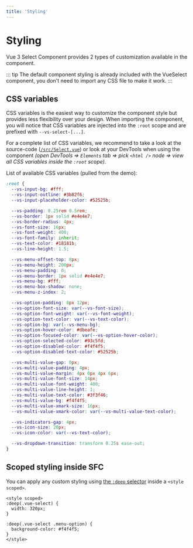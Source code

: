 ```yaml
---
title: 'Styling'
---
```


# Styling

Vue 3 Select Component provides 2 types of customization available in the component.

::: tip
The default component styling is already included with the VueSelect component, you don't need to import any CSS file to make it work.
:::

## CSS variables

CSS variables is the easiest way to customize the component style but provides less flexibility over your design. When importing the component, you will notice that CSS variables are injected into the `:root` scope and are prefixed with `--vs-select-[...]`.

For a complete list of CSS variables, we recommend to take a look at the source-code ([`/src/Select.vue`](https://github.com/TotomInc/vue3-select-component/blob/master/src/Select.vue)) or look at your DevTools when using the component _(open DevTools => `Elements` tab => pick `<html />` node => view all CSS variables inside the `:root` scope)_.

List of available CSS variables (pulled from the demo):

```css
:root {
  --vs-input-bg: #fff;
  --vs-input-outline: #3b82f6;
  --vs-input-placeholder-color: #52525b;

  --vs-padding: 0.25rem 0.5rem;
  --vs-border: 1px solid #e4e4e7;
  --vs-border-radius: 4px;
  --vs-font-size: 16px;
  --vs-font-weight: 400;
  --vs-font-family: inherit;
  --vs-text-color: #18181b;
  --vs-line-height: 1.5;

  --vs-menu-offset-top: 8px;
  --vs-menu-height: 200px;
  --vs-menu-padding: 0;
  --vs-menu-border: 1px solid #e4e4e7;
  --vs-menu-bg: #fff;
  --vs-menu-box-shadow: none;
  --vs-menu-z-index: 2;

  --vs-option-padding: 8px 12px;
  --vs-option-font-size: var(--vs-font-size);
  --vs-option-font-weight: var(--vs-font-weight);
  --vs-option-text-color: var(--vs-text-color);
  --vs-option-bg: var(--vs-menu-bg);
  --vs-option-hover-color: #dbeafe;
  --vs-option-focused-color: var(--vs-option-hover-color);
  --vs-option-selected-color: #93c5fd;
  --vs-option-disabled-color: #f4f4f5;
  --vs-option-disabled-text-color: #52525b;

  --vs-multi-value-gap: 0px;
  --vs-multi-value-padding: 4px;
  --vs-multi-value-margin: 4px 0px 4px 6px;
  --vs-multi-value-font-size: 14px;
  --vs-multi-value-font-weight: 400;
  --vs-multi-value-line-height: 1;
  --vs-multi-value-text-color: #3f3f46;
  --vs-multi-value-bg: #f4f4f5;
  --vs-multi-value-xmark-size: 16px;
  --vs-multi-value-xmark-color: var(--vs-multi-value-text-color);

  --vs-indicators-gap: 4px;
  --vs-icon-size: 20px;
  --vs-icon-color: var(--vs-text-color);

  --vs-dropdown-transition: transform 0.25s ease-out;
}
```

## Scoped styling inside SFC

You can apply any custom styling using [the `:deep` selector](https://vuejs.org/api/sfc-css-features.html#deep-selectors) inside a `<style scoped>`.

```vue
<style scoped>
:deep(.vue-select) {
  width: 320px;
}

:deep(.vue-select .menu-option) {
  background-color: #f4f4f5;
}
</style>
```
